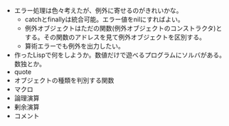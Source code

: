 - エラー処理は色々考えたが、例外に寄せるのがきれいかな。
  - catchとfinallyは統合可能。エラー値をnilにすればよい。
  - 例外オブジェクトはただの関数(例外オブジェクトのコンストラクタ)とする。その関数のアドレスを見て例外オブジェクトを区別する。
  - 算術エラーでも例外を出力したい。
- 作ったLispで何をしようか。数値だけで遊べるプログラムにソルバがある。数独とか。
- quote
- オブジェクトの種類を判別する関数
- マクロ
- 論理演算
- 剰余演算
- コメント
